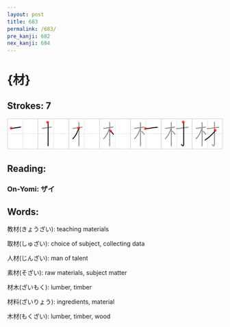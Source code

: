 ```yaml
---
layout: post
title: 683
permalink: /683/
pre_kanji: 682
nex_kanji: 684
---
```


# {材}

## Strokes: 7

<div class="stroke"><img src="../images/E69D90.png" /></div>

## Reading:

### On-Yomi: ザイ

## Words:

教材(きょうざい): teaching materials

取材(しゅざい): choice of subject, collecting data

人材(じんざい): man of talent

素材(そざい): raw materials, subject matter

材木(ざいもく): lumber, timber

材料(ざいりょう): ingredients, material

木材(もくざい): lumber, timber, wood
